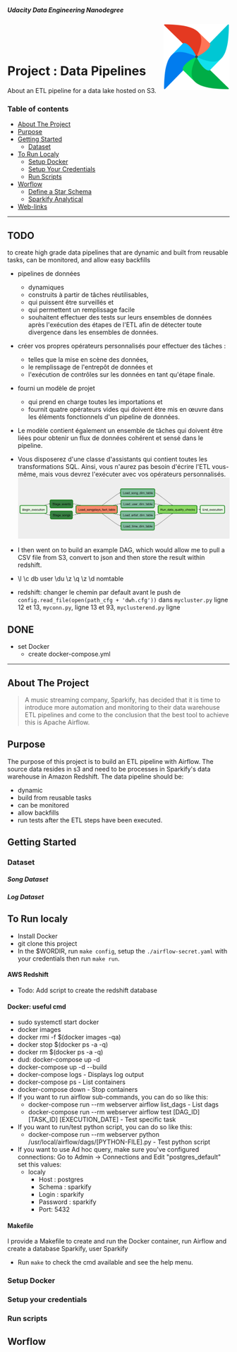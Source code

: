 ##### Udacity Data Engineering Nanodegree

<img alt="" align="right" width="150" height="150" src = "./image/logo_airflow.png" title = "airflow logo" alt = "airflow logo">  
</br>
</br>
</br>

# Project  : Data Pipelines

About an ETL pipeline for a data lake hosted on S3.

### Table of contents

   - [About The Project](#about-the-project)
   - [Purpose](#purpose)
   - [Getting Started](#getting-started)
        - [Dataset](#dataset)
   - [To Run Localy](#To-run-localy)
        - [Setup Docker](#Setup-Docker)
        - [Setup Your Credentials](#Setup-your-credentials)
        - [Run Scripts](#Run-scripts)    
   - [Worflow](#worflow)
        - [Define a Star Schema](#Define-a-Star-Schema)
        - [Sparkify Analytical](#Sparkify-Analytical)
   - [Web-links](#web-links)


---
## TODO  
to create high grade data pipelines that are dynamic and built from reusable tasks, can be monitored, and allow easy backfills  
* pipelines de données 
    * dynamiques
    * construits à partir de tâches réutilisables, 
    * qui puissent être surveillés et 
    * qui permettent un remplissage facile
    * souhaitent effectuer des tests sur leurs ensembles de données après l'exécution des étapes de l'ETL afin de détecter toute divergence dans les ensembles de données.
* créer vos propres opérateurs personnalisés pour effectuer des tâches :
    * telles que la mise en scène des données, 
    * le remplissage de l'entrepôt de données et 
    * l'exécution de contrôles sur les données en tant qu'étape finale.  
* fourni un modèle de projet 
    * qui prend en charge toutes les importations et 
    * fournit quatre opérateurs vides qui doivent être mis en œuvre dans les éléments fonctionnels d'un pipeline de données. 
* Le modèle contient également un ensemble de tâches qui doivent être liées pour obtenir un flux de données cohérent et sensé dans le pipeline.
* Vous disposerez d'une classe d'assistants qui contient toutes les transformations SQL. Ainsi, vous n'aurez pas besoin d'écrire l'ETL vous-même, mais vous devrez l'exécuter avec vos opérateurs personnalisés.
![DAG](image/example-dag.png)

* I then went on to build an example DAG, which would allow me to pull a CSV file from S3, convert to json and then store the result within redshift. 
* \l \c db user \du \z \q \z \d nomtable 

* redshift: changer le chemin par default avant le push de `config.read_file(open(path_cfg + 'dwh.cfg'))` dans `mycluster.py` ligne 12 et 13, `myconn.py`, ligne 13 et 93, `myclusterend.py` ligne


## DONE
* set Docker
    * create docker-compose.yml
---

## About The Project
> A music streaming company, Sparkify, has decided that it is time to introduce more automation and monitoring to their data warehouse ETL pipelines and come to the conclusion that the best tool to achieve this is Apache Airflow.  

## Purpose

The purpose of this project is to build an ETL pipeline with Airflow. The source data resides in s3 and need to be processes in Sparkify's data warehouse in Amazon Redshift. The data pipeline should be:
* dynamic
* build from reusable tasks
* can be monitored
* allow backfills
* run tests after the ETL steps have been executed. 

## Getting Started

### Dataset

##### Song Dataset

##### Log Dataset

## To Run localy

* Install Docker
* git clone this project
* In the $WORDIR, run `make config`, setup the `./airflow-secret.yaml` with your credentials then run `make run`. 

#### AWS Redshift
* Todo: Add script to create the redshift database

#### Docker: useful cmd 
* sudo systemctl start docker
* docker images
* docker rmi -f $(docker images -qa)
* docker stop $(docker ps -a -q) 
* docker rm $(docker ps -a -q)
* dud: docker-compose up -d
* docker-compose up -d --build
* docker-compose logs - Displays log output
* docker-compose ps - List containers
* docker-compose down - Stop containers
* If you want to run airflow sub-commands, you can do so like this:
    * docker-compose run --rm webserver airflow list_dags - List dags
    * docker-compose run --rm webserver airflow test [DAG_ID] [TASK_ID] [EXECUTION_DATE] - Test specific task
* If you want to run/test python script, you can do so like this:
    * docker-compose run --rm webserver python /usr/local/airflow/dags/[PYTHON-FILE].py - Test python script
* If you want to use Ad hoc query, make sure you've configured connections: Go to Admin -> Connections and Edit "postgres_default" set this values:
    * localy
        * Host : postgres
        * Schema : sparkify
        * Login : sparkify
        * Password : sparkify
        * Port: 5432

#### Makefile
I provide a Makefile to create and run the Docker container, run Airflow and  create a database Sparkify, user Sparkify
* Run `make` to check the cmd available and see the help menu.



### Setup Docker

### Setup your credentials

### Run scripts

## Worflow